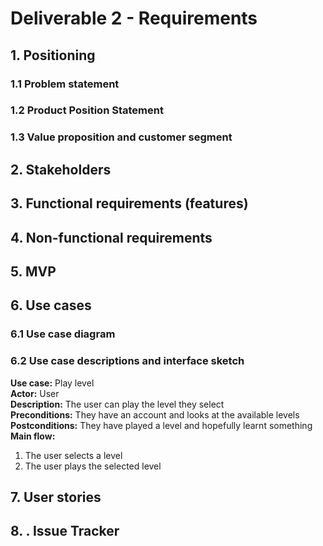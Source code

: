 # Deliverable 2 - Requirements

## 1. Positioning

### 1.1 Problem statement

### 1.2 Product Position Statement

### 1.3 Value proposition and customer segment


## 2. Stakeholders


## 3. Functional requirements (features)


## 4. Non-functional requirements


## 5. MVP


## 6. Use cases

### 6.1 Use case diagram

### 6.2 Use case descriptions and interface sketch
**Use case:** Play level  
**Actor:** User   
**Description:** The user can play the level they select    
**Preconditions:** They have an account and looks at the available levels   
**Postconditions:** They have played a level and hopefully learnt something   
**Main flow:**
1. The user selects a level
2. The user plays the selected level


## 7. User stories


## 8. . Issue Tracker
